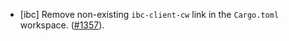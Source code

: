 - [ibc] Remove non-existing `ibc-client-cw` link in the `Cargo.toml` workspace.
  ([#1357](https://github.com/cosmos/ibc-rs/issues/1357)).
